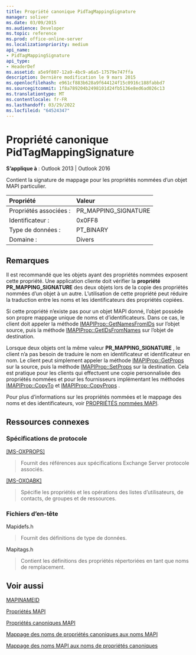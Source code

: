 ```yaml
---
title: Propriété canonique PidTagMappingSignature
manager: soliver
ms.date: 03/09/2015
ms.audience: Developer
ms.topic: reference
ms.prod: office-online-server
ms.localizationpriority: medium
api_name:
- PidTagMappingSignature
api_type:
- HeaderDef
ms.assetid: a5e9f807-12a9-4bc9-a6a5-17579e747ffa
description: Dernière modification le 9 mars 2015
ms.openlocfilehash: e961cf883b628a9f644124f15c0916c188fabbd7
ms.sourcegitcommit: 1f8a789204b2498101d24fb5136e8ed6ad026c13
ms.translationtype: MT
ms.contentlocale: fr-FR
ms.lasthandoff: 03/29/2022
ms.locfileid: "64524347"
---
```

# <a name="pidtagmappingsignature-canonical-property"></a>Propriété canonique PidTagMappingSignature

  
  
**S’applique à** : Outlook 2013 | Outlook 2016 
  
Contient la signature de mappage pour les propriétés nommées d’un objet MAPI particulier. 
  
|Propriété|Valeur|
|:-----|:-----|
|Propriétés associées :  <br/> |PR_MAPPING_SIGNATURE  <br/> |
|Identificateur :  <br/> |0x0FF8  <br/> |
|Type de données :  <br/> |PT_BINARY  <br/> |
|Domaine :  <br/> |Divers  <br/> |
   
## <a name="remarks"></a>Remarques

Il est recommandé que les objets ayant des propriétés nommées exposent cette propriété. Une application cliente doit vérifier la **propriété PR_MAPPING_SIGNATURE** des deux objets lors de la copie des propriétés nommées d’un objet à un autre. L’utilisation de cette propriété peut réduire la traduction entre les noms et les identificateurs des propriétés copiées. 
  
Si cette propriété n’existe pas pour un objet MAPI donné, l’objet possède son propre mappage unique de noms et d’identificateurs. Dans ce cas, le client doit appeler la méthode [IMAPIProp::GetNamesFromIDs](imapiprop-getnamesfromids.md) sur l’objet source, puis la méthode [IMAPIProp::GetIDsFromNames](imapiprop-getidsfromnames.md) sur l’objet de destination. 
  
Lorsque deux objets ont la même valeur **PR_MAPPING_SIGNATURE** , le client n’a pas besoin de traduire le nom en identificateur et identificateur en nom. Le client peut simplement appeler la méthode [IMAPIProp::GetProps](imapiprop-getprops.md) sur la source, puis la méthode [IMAPIProp::SetProps](imapiprop-setprops.md) sur la destination. Cela est pratique pour les clients qui effectuent une copie personnalisée des propriétés nommées et pour les fournisseurs implémentant les méthodes [IMAPIProp::CopyTo](imapiprop-copyto.md) et [IMAPIProp::CopyProps](imapiprop-copyprops.md) . 
  
Pour plus d’informations sur les propriétés nommées et le mappage des noms et des identificateurs, voir [PROPRIÉTÉS nommées MAPI](mapi-named-properties.md). 
  
## <a name="related-resources"></a>Ressources connexes

### <a name="protocol-specifications"></a>Spécifications de protocole

[[MS-OXPROPS]](https://msdn.microsoft.com/library/f6ab1613-aefe-447d-a49c-18217230b148%28Office.15%29.aspx)
  
> Fournit des références aux spécifications Exchange Server protocole associés.
    
[[MS-OXOABK]](https://msdn.microsoft.com/library/f4cf9b4c-9232-4506-9e71-2270de217614%28Office.15%29.aspx)
  
> Spécifie les propriétés et les opérations des listes d’utilisateurs, de contacts, de groupes et de ressources.
    
### <a name="header-files"></a>Fichiers d’en-tête

Mapidefs.h
  
> Fournit des définitions de type de données.
    
Mapitags.h
  
> Contient les définitions des propriétés répertoriées en tant que noms de remplacement.
    
## <a name="see-also"></a>Voir aussi



[MAPINAMEID](mapinameid.md)


[Propriétés MAPI](mapi-properties.md)
  
[Propriétés canoniques MAPI](mapi-canonical-properties.md)
  
[Mappage des noms de propriétés canoniques aux noms MAPI](mapping-canonical-property-names-to-mapi-names.md)
  
[Mappage des noms MAPI aux noms de propriétés canoniques](mapping-mapi-names-to-canonical-property-names.md)

